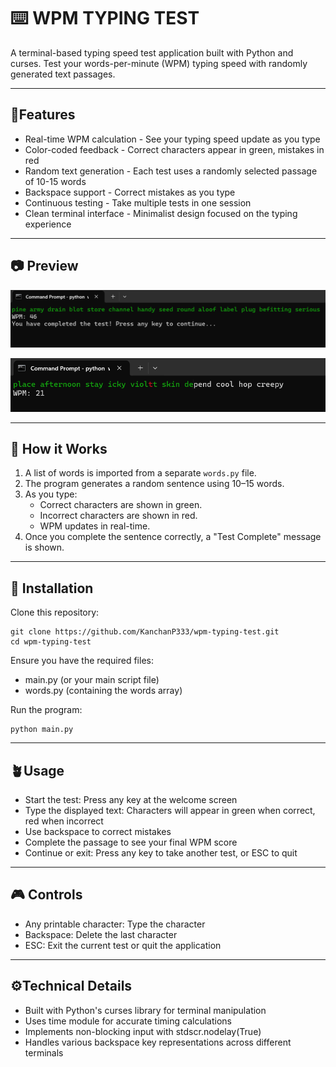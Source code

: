 # ⌨️ WPM TYPING TEST
A terminal-based typing speed test application built with Python and curses. Test your words-per-minute (WPM) typing speed with randomly generated text passages.

---

## 🚀Features

- Real-time WPM calculation - See your typing speed update as you type
- Color-coded feedback - Correct characters appear in green, mistakes in red
- Random text generation - Each test uses a randomly selected passage of 10-15 words
- Backspace support - Correct mistakes as you type
- Continuous testing - Take multiple tests in one session
- Clean terminal interface - Minimalist design focused on the typing experience

---

## 📷 Preview

![Start Screen](wpmPicture1.png)

![Typing in Progress](wpmPicture2.png)

---

## 🧠 How it Works

1. A list of words is imported from a separate `words.py` file.
2. The program generates a random sentence using 10–15 words.
3. As you type:
   - Correct characters are shown in green.
   - Incorrect characters are shown in red.
   - WPM updates in real-time.
4. Once you complete the sentence correctly, a "Test Complete" message is shown.

---

## 🔨 Installation

Clone this repository:

```
git clone https://github.com/KanchanP333/wpm-typing-test.git
cd wpm-typing-test
```

Ensure you have the required files:

- main.py (or your main script file)
- words.py (containing the words array)


Run the program:

```
python main.py
```

---
## 🪴Usage

- Start the test: Press any key at the welcome screen
- Type the displayed text: Characters will appear in green when correct, red when incorrect
- Use backspace to correct mistakes
- Complete the passage to see your final WPM score
- Continue or exit: Press any key to take another test, or ESC to quit

---

## 🎮 Controls

- Any printable character: Type the character
- Backspace: Delete the last character
- ESC: Exit the current test or quit the application

---

## ⚙️Technical Details

- Built with Python's curses library for terminal manipulation
- Uses time module for accurate timing calculations
- Implements non-blocking input with stdscr.nodelay(True)
- Handles various backspace key representations across different terminals

